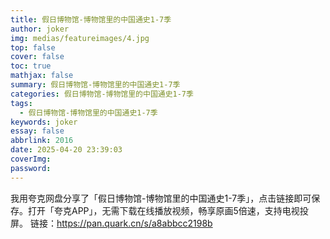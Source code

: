 ```yaml
---
title: 假日博物馆-博物馆里的中国通史1-7季
author: joker
img: medias/featureimages/4.jpg
top: false
cover: false
toc: true
mathjax: false
summary: 假日博物馆-博物馆里的中国通史1-7季
categories: 假日博物馆-博物馆里的中国通史1-7季
tags:
  - 假日博物馆-博物馆里的中国通史1-7季
keywords: joker
essay: false
abbrlink: 2016
date: 2025-04-20 23:39:03
coverImg:
password:
---
```


我用夸克网盘分享了「假日博物馆-博物馆里的中国通史1-7季」，点击链接即可保存。打开「夸克APP」，无需下载在线播放视频，畅享原画5倍速，支持电视投屏。
链接：https://pan.quark.cn/s/a8abbcc2198b
